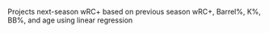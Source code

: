 Projects next-season wRC+ based on previous season wRC+, Barrel%, K%, BB%, and age using linear regression
